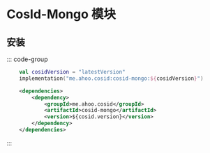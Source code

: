 # CosId-Mongo 模块

## 安装

::: code-group
```kotlin [Gradle(Kotlin)]
    val cosidVersion = "latestVersion"
    implementation("me.ahoo.cosid:cosid-mongo:${cosidVersion}")
```
```xml [Maven]
    <dependencies>
        <dependency>
            <groupId>me.ahoo.cosid</groupId>
            <artifactId>cosid-mongo</artifactId>
            <version>${cosid.version}</version>
        </dependency>
    </dependencies>
```
:::